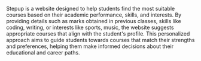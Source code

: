 Stepup is a website designed to help students find the most suitable courses based on their academic performance, skills, and interests. By providing details such as marks obtained in previous classes, skills like coding, writing, or interests like sports, music, the website suggests appropriate courses that align with the student's profile. This personalized approach aims to guide students towards courses that match their strengths and preferences, helping them make informed decisions about their educational and career paths.
